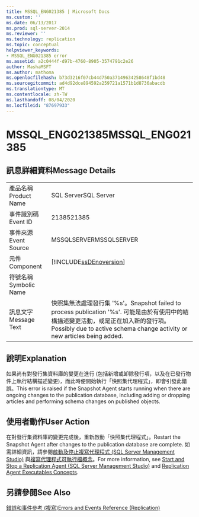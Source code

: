 ```yaml
---
title: MSSQL_ENG021385 | Microsoft Docs
ms.custom: ''
ms.date: 06/13/2017
ms.prod: sql-server-2014
ms.reviewer: ''
ms.technology: replication
ms.topic: conceptual
helpviewer_keywords:
- MSSQL_ENG021385 error
ms.assetid: a2c0444f-d97b-4760-8905-3574791c2e26
author: MashaMSFT
ms.author: mathoma
ms.openlocfilehash: b73d3216f07cb44d750a37149634258648f1bd48
ms.sourcegitcommit: ad4d92dce894592a259721a1571b1d8736abacdb
ms.translationtype: MT
ms.contentlocale: zh-TW
ms.lasthandoff: 08/04/2020
ms.locfileid: "87697933"
---
```

# <a name="mssql_eng021385"></a><span data-ttu-id="45587-102">MSSQL_ENG021385</span><span class="sxs-lookup"><span data-stu-id="45587-102">MSSQL_ENG021385</span></span>
    
## <a name="message-details"></a><span data-ttu-id="45587-103">訊息詳細資料</span><span class="sxs-lookup"><span data-stu-id="45587-103">Message Details</span></span>  
  
|||  
|-|-|  
|<span data-ttu-id="45587-104">產品名稱</span><span class="sxs-lookup"><span data-stu-id="45587-104">Product Name</span></span>|<span data-ttu-id="45587-105">SQL Server</span><span class="sxs-lookup"><span data-stu-id="45587-105">SQL Server</span></span>|  
|<span data-ttu-id="45587-106">事件識別碼</span><span class="sxs-lookup"><span data-stu-id="45587-106">Event ID</span></span>|<span data-ttu-id="45587-107">21385</span><span class="sxs-lookup"><span data-stu-id="45587-107">21385</span></span>|  
|<span data-ttu-id="45587-108">事件來源</span><span class="sxs-lookup"><span data-stu-id="45587-108">Event Source</span></span>|<span data-ttu-id="45587-109">MSSQLSERVER</span><span class="sxs-lookup"><span data-stu-id="45587-109">MSSQLSERVER</span></span>|  
|<span data-ttu-id="45587-110">元件</span><span class="sxs-lookup"><span data-stu-id="45587-110">Component</span></span>|[!INCLUDE[ssDEnoversion](../../includes/ssdenoversion-md.md)]|  
|<span data-ttu-id="45587-111">符號名稱</span><span class="sxs-lookup"><span data-stu-id="45587-111">Symbolic Name</span></span>||  
|<span data-ttu-id="45587-112">訊息文字</span><span class="sxs-lookup"><span data-stu-id="45587-112">Message Text</span></span>|<span data-ttu-id="45587-113">快照集無法處理發行集 '%s'。</span><span class="sxs-lookup"><span data-stu-id="45587-113">Snapshot failed to process publication '%s'.</span></span> <span data-ttu-id="45587-114">可能是由於有使用中的結構描述變更活動，或是正在加入新的發行項。</span><span class="sxs-lookup"><span data-stu-id="45587-114">Possibly due to active schema change activity or new articles being added.</span></span>|  
  
## <a name="explanation"></a><span data-ttu-id="45587-115">說明</span><span class="sxs-lookup"><span data-stu-id="45587-115">Explanation</span></span>  
 <span data-ttu-id="45587-116">如果尚有對發行集資料庫的變更在進行 (包括新增或卸除發行項，以及在已發行物件上執行結構描述變更)，而此時便開始執行「快照集代理程式」，即會引發此錯誤。</span><span class="sxs-lookup"><span data-stu-id="45587-116">This error is raised if the Snapshot Agent starts running when there are ongoing changes to the publication database, including adding or dropping articles and performing schema changes on published objects.</span></span>  
  
## <a name="user-action"></a><span data-ttu-id="45587-117">使用者動作</span><span class="sxs-lookup"><span data-stu-id="45587-117">User Action</span></span>  
 <span data-ttu-id="45587-118">在對發行集資料庫的變更完成後，重新啟動「快照集代理程式」。</span><span class="sxs-lookup"><span data-stu-id="45587-118">Restart the Snapshot Agent after changes to the publication database are complete.</span></span> <span data-ttu-id="45587-119">如需詳細資訊，請參閱[啟動及停止複寫代理程式 &#40;SQL Server Management Studio&#41;](agents/start-and-stop-a-replication-agent-sql-server-management-studio.md) 與[複寫代理程式可執行檔概念](concepts/replication-agent-executables-concepts.md)。</span><span class="sxs-lookup"><span data-stu-id="45587-119">For more information, see [Start and Stop a Replication Agent &#40;SQL Server Management Studio&#41;](agents/start-and-stop-a-replication-agent-sql-server-management-studio.md) and [Replication Agent Executables Concepts](concepts/replication-agent-executables-concepts.md).</span></span>  
  
## <a name="see-also"></a><span data-ttu-id="45587-120">另請參閱</span><span class="sxs-lookup"><span data-stu-id="45587-120">See Also</span></span>  
 [<span data-ttu-id="45587-121">錯誤和事件參考 &#40;複寫&#41;</span><span class="sxs-lookup"><span data-stu-id="45587-121">Errors and Events Reference &#40;Replication&#41;</span></span>](errors-and-events-reference-replication.md)  
  
  
